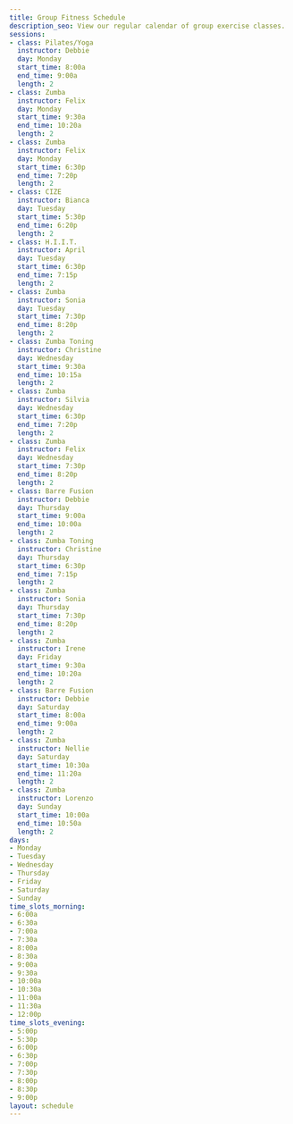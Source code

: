 ```yaml
---
title: Group Fitness Schedule
description_seo: View our regular calendar of group exercise classes.
sessions:
- class: Pilates/Yoga
  instructor: Debbie
  day: Monday
  start_time: 8:00a
  end_time: 9:00a
  length: 2
- class: Zumba
  instructor: Felix
  day: Monday
  start_time: 9:30a
  end_time: 10:20a
  length: 2
- class: Zumba
  instructor: Felix
  day: Monday
  start_time: 6:30p
  end_time: 7:20p
  length: 2
- class: CIZE
  instructor: Bianca
  day: Tuesday
  start_time: 5:30p
  end_time: 6:20p
  length: 2
- class: H.I.I.T.
  instructor: April
  day: Tuesday
  start_time: 6:30p
  end_time: 7:15p
  length: 2
- class: Zumba
  instructor: Sonia
  day: Tuesday
  start_time: 7:30p
  end_time: 8:20p
  length: 2
- class: Zumba Toning
  instructor: Christine
  day: Wednesday
  start_time: 9:30a
  end_time: 10:15a
  length: 2
- class: Zumba
  instructor: Silvia
  day: Wednesday
  start_time: 6:30p
  end_time: 7:20p
  length: 2
- class: Zumba
  instructor: Felix
  day: Wednesday
  start_time: 7:30p
  end_time: 8:20p
  length: 2
- class: Barre Fusion
  instructor: Debbie
  day: Thursday
  start_time: 9:00a
  end_time: 10:00a
  length: 2
- class: Zumba Toning
  instructor: Christine
  day: Thursday
  start_time: 6:30p
  end_time: 7:15p
  length: 2
- class: Zumba
  instructor: Sonia
  day: Thursday
  start_time: 7:30p
  end_time: 8:20p
  length: 2
- class: Zumba
  instructor: Irene
  day: Friday
  start_time: 9:30a
  end_time: 10:20a
  length: 2
- class: Barre Fusion
  instructor: Debbie
  day: Saturday
  start_time: 8:00a
  end_time: 9:00a
  length: 2
- class: Zumba
  instructor: Nellie
  day: Saturday
  start_time: 10:30a
  end_time: 11:20a
  length: 2
- class: Zumba
  instructor: Lorenzo
  day: Sunday
  start_time: 10:00a
  end_time: 10:50a
  length: 2
days:
- Monday
- Tuesday
- Wednesday
- Thursday
- Friday
- Saturday
- Sunday
time_slots_morning:
- 6:00a
- 6:30a
- 7:00a
- 7:30a
- 8:00a
- 8:30a
- 9:00a
- 9:30a
- 10:00a
- 10:30a
- 11:00a
- 11:30a
- 12:00p
time_slots_evening:
- 5:00p
- 5:30p
- 6:00p
- 6:30p
- 7:00p
- 7:30p
- 8:00p
- 8:30p
- 9:00p
layout: schedule
---
```


